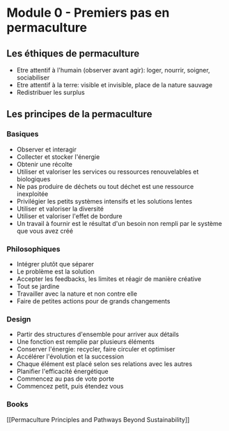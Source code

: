 # Module 0 - Premiers pas en permaculture
## Les éthiques de permaculture
- Etre attentif à l'humain (observer avant agir): loger, nourrir, soigner, sociabiliser
- Etre attentif à la terre: visible et invisible, place de la nature sauvage
- Redistribuer les surplus
## Les principes de la permaculture
### Basiques
- Observer et interagir
- Collecter et stocker l'énergie
- Obtenir une récolte
- Utiliser et valoriser les services ou ressources renouvelables et biologiques
- Ne pas produire de déchets ou tout déchet est une ressource inexploitée
- Privilégier les petits systèmes intensifs et les solutions lentes
- Utiliser et valoriser la diversité
- Utiliser et valoriser l'effet de bordure
- Un travail à fournir est le résultat d'un besoin non rempli par le système que vous avez créé
### Philosophiques
- Intégrer plutôt que séparer
- Le problème est la solution
- Accepter les feedbacks, les limites et réagir de manière créative
- Tout se jardine
- Travailler avec la nature et non contre elle
- Faire de petites actions pour de grands changements
### Design
- Partir des structures d'ensemble pour arriver aux détails
- Une fonction est remplie par plusieurs éléments
- Conserver l'énergie: recycler, faire circuler et optimiser
- Accélérer l'évolution et la succession
- Chaque élément est placé selon ses relations avec les autres
- Planifier l'efficacité énergétique
- Commencez au pas de vote porte
- Commencez petit, puis étendez vous
### Books
[[Permaculture Principles and Pathways Beyond Sustainability]]